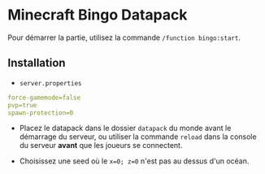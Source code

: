 # Minecraft Bingo Datapack

Pour démarrer la partie, utilisez la commande `/function bingo:start`.

## Installation
- `server.properties` 
```yaml
force-gamemode=false
pvp=true
spawn-protection=0
```

- Placez le datapack dans le dossier `datapack` du monde avant le démarrage du serveur, ou utiliser la commande `reload` dans la console du serveur **avant** que les joueurs se connectent.

- Choisissez une seed où le `x=0; z=0` n'est pas au dessus d'un océan.
